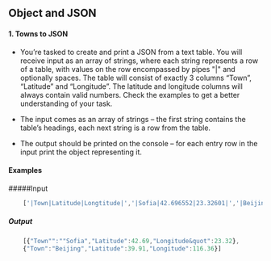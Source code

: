 ## Object and JSON 

#### 1. Towns to JSON

* You’re tasked to create and print a JSON from a text table. You will receive input as an array of strings, where each
string represents a row of a table, with values on the row encompassed by pipes &quot;|&quot; and optionally spaces. The
table will consist of exactly 3 columns “Town”, “Latitude” and “Longitude”. The latitude and longitude columns will
always contain valid numbers. Check the examples to get a better understanding of your task.

* The input comes as an array of strings – the first string contains the table’s headings, each next string is a row from
the table.

* The output should be printed on the console – for each entry row in the input print the object representing it.

#### Examples 

#####Input

```javascript
    ['|Town|Latitude|Longtitude|','|Sofia|42.696552|23.32601|','|Beijing|39.913818|116.363625']
```
##### Output

```javascript
    [{"Town"":""Sofia","Latitude":42.69,"Longitude&quot":23.32},
    {"Town":"Beijing","Latitude":39.91,"Longitude":116.36}]
```

